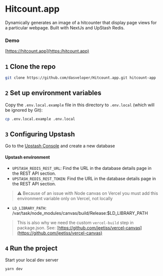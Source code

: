 # Hitcount.app

Dynamically generates an image of a hitcounter that display page views for a particular webpage. Built with NextJs and UpStash Redis.

### Demo

[https://hitcount.app](https:/hitcount.app)

## `1` Clone the repo

```bash
git clone https://github.com/dasveloper/Hitcount.app.git hitcount-app
```

## `2` Set up environment variables

Copy the `.env.local.example` file in this directory to `.env.local` (which will be ignored by Git):

```bash
cp .env.local.example .env.local
```

## `3` Configuring Upstash

Go to the [Upstash Console](https://console.upstash.com/) and create a new database

#### Upstash environment

- `UPSTASH_REDIS_REST_URL`: Find the URL in the database details page in the REST API section.
- `UPSTASH_REDIS_REST_TOKEN`: Find the URL in the database details page in the REST API section.

> :warning: Because of an issue with Node canvas on Vercel you must add this environment variable only on Vercel, not locally

- `LD_LIBRARY_PATH`: /var/task/node_modules/canvas/build/Release:$LD_LIBRARY_PATH

> This is also why we need the custom `vercel-build` step in package.json. See: [https://github.com/jeetiss/vercel-canvas](https://github.com/jeetiss/vercel-canvas)

## `4` Run the project

Start your local dev server

```bash
yarn dev
```
